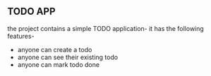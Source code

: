 ## TODO APP
the project contains a simple TODO application-
it has the following features-

- anyone can create a todo
- anyone can see their existing todo
- anyone can mark todo done